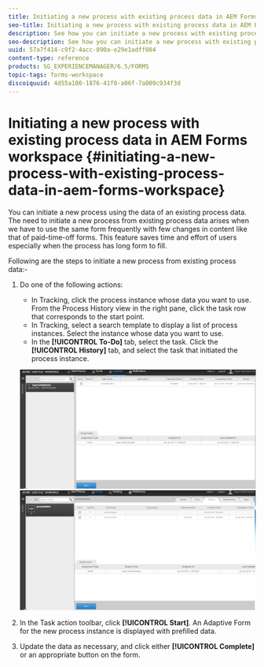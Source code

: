 ```yaml
---
title: Initiating a new process with existing process data in AEM Forms workspace
seo-title: Initiating a new process with existing process data in AEM Forms workspace
description: See how you can initiate a new process with existing process data in AEM Forms workspace.
seo-description: See how you can initiate a new process with existing process data in AEM Forms workspace.
uuid: 57a7f414-c9f2-4acc-890a-e29e1adff084
content-type: reference
products: SG_EXPERIENCEMANAGER/6.5/FORMS
topic-tags: forms-workspace
discoiquuid: 4d55a100-1876-41f0-a06f-7a009c934f3d
---
```


# Initiating a new process with existing process data in AEM Forms workspace {#initiating-a-new-process-with-existing-process-data-in-aem-forms-workspace}

You can initiate a new process using the data of an existing process data. The need to initiate a new process from existing process data arises when we have to use the same form frequently with few changes in content like that of paid-time-off forms. This feature saves time and effort of users especially when the process has long form to fill.

Following are the steps to initiate a new process from existing process data:-

1. Do one of the following actions:

    * In Tracking, click the process instance whose data you want to use. From the Process History view in the right pane, click the task row that corresponds to the start point.
    * In Tracking, select a search template to display a list of process instances. Select the instance whose data you want to use.
    * In the **[!UICONTROL To-Do]** tab, select the task. Click the **[!UICONTROL History]** tab, and select the task that initiated the process instance.

   ![start3](assets/start3.png) ![start1](assets/start1.png)

1. In the Task action toolbar, click **[!UICONTROL Start]**. An Adaptive Form for the new process instance is displayed with prefilled data.

1. Update the data as necessary, and click either **[!UICONTROL Complete]** or an appropriate button on the form.

